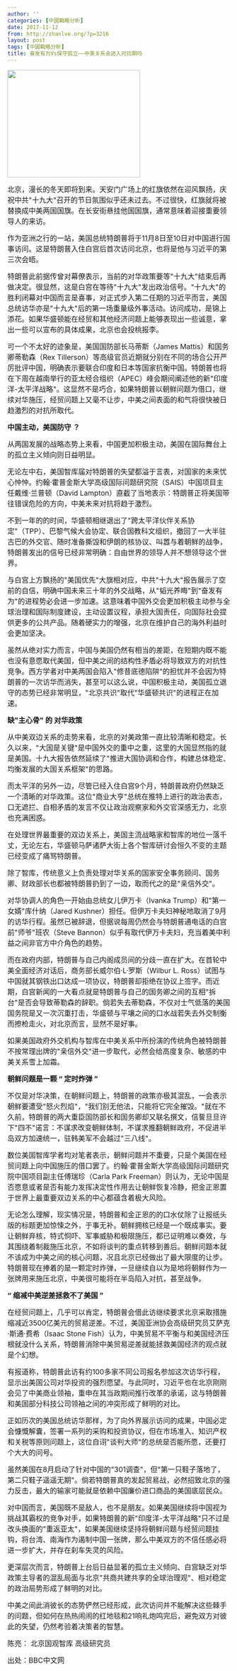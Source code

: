 ```yaml
---
author: ''
categories: [中國戰略分析]
date: 2017-11-12
from: http://zhanlve.org/?p=3216
layout: post
tags: [中國戰略分析]
title: 奋发有为Vs保守孤立——中美关系会进入对抗期吗
---
```


<div id="entry">
<div class="at-above-post addthis_tool" data-url="http://zhanlve.org/?p=3216">
</div>
<p class="story-body__introduction">
<p class="story-body__introduction">
<img alt="" class="aligncenter size-medium wp-image-3217" height="242" sizes="(max-width: 300px) 100vw, 300px" src="http://zhanlve.org/wp-content/uploads/2017/11/98579228_hi042596180-300x242.jpg" srcset="http://zhanlve.org/wp-content/uploads/2017/11/98579228_hi042596180-300x242.jpg 300w, http://zhanlve.org/wp-content/uploads/2017/11/98579228_hi042596180.jpg 736w" width="300"/>
</p>
<p class="story-body__introduction">
<span style="font-size: 12pt;">
    北京，漫长的冬天即将到来。天安门广场上的红旗依然在迎风飘扬，庆祝中共"十九大"召开的节日氛围似乎还未过去。不过很快，红旗就将被替换成中美两国国旗。在长安街悬挂他国国旗，通常意味着迎接重要领导人的来访。
   </span>
</p>
<p>
<span style="font-size: 12pt;">
    作为亚洲之行的一站，美国总统特朗普将于11月8日至10日对中国进行国事访问。这是特朗普入住白宫后首次访问北京，也将是他与习近平的第三次会晤。
   </span>
</p>
<p>
<span style="font-size: 12pt;">
    特朗普此前据传曾对幕僚表示，当前的对华政策要等"十九大"结束后再做决定。很显然，这是白宫在等待"十九大"发出政治信号。"十九大"的胜利闭幕对中国而言是喜事，对正式步入第二任期的习近平而言，美国总统访华亦是"十九大"后的第一场重量级外事活动。访问成功，是锦上添花。如果华盛顿能在经贸和其他经济问题上能够表现出一些诚意，拿出一些可以宣布的具体成果，北京也会投桃报李。
   </span>
</p>
<p>
<span style="font-size: 12pt;">
    可一个不太好的迹象是，美国国防部长马蒂斯（James Mattis）和国务卿蒂勒森（Rex Tillerson）等高级官员近期就分别在不同的场合公开严厉批评中国，明确表示要联合印度和日本等国家抗衡中国。特朗普也将在下周在越南举行的亚太经合组织（APEC）峰会期间阐述他的新"印度洋-太平洋战略"。这显然不是巧合，如果特朗普以朝鲜问题为借口，继续对华施压，经贸问题上又毫不让步，中美之间表面的和气将很快被日趋激烈的对抗所取代。
   </span>
</p>
<p>
<span style="font-size: 12pt;">
<strong>
     中国主动，美国防守
    </strong>
<strong>
     ？
    </strong>
</span>
</p>
<p>
<span style="font-size: 12pt;">
    从两国发展的战略态势上来看，中国更加积极主动，美国在国际舞台上的孤立主义倾向则日益明显。
   </span>
</p>
<p>
<span style="font-size: 12pt;">
    无论左中右，美国智库届对特朗普的失望都溢于言表，对国家的未来忧心忡忡。约翰·霍普金斯大学高级国际问题研究院（SAIS）中国项目主任戴维·兰普顿（David Lampton）直截了当地表示：特朗普正将美国带往错误危险的方向，中美未来对抗将趋于激烈。
   </span>
</p>
<p>
<span style="font-size: 12pt;">
    不到一年的的时间，华盛顿相继退出了"跨太平洋伙伴关系协定"（TPP）、巴黎气候大会协定、联合国教科文组织，撤回了一大半驻古巴的外交官、随时准备撕毁和伊朗的核协议、叫嚣与着朝鲜的战争，特朗普发出的信号已经非常明确：自由世界的领导人并不想领导这个世界。
   </span>
</p>
<p>
<span style="font-size: 12pt;">
    与白宫上方飘扬的"美国优先"大旗相对应，中共"十九大"报告展示了空前的自信，明确中国未来三十年的外交战略，从"韬光养晦"到"奋发有为"的进程势必会进一步加速。这意味着中国外交会更加积极主动参与全球治理和国际制度建设，主动设置议程，承担大国责任，向国际社会提供更多的公共产品。随着硬实力的增强，北京在维护自己的海外利益时会更加坚决。
   </span>
</p>
<p>
<span style="font-size: 12pt;">
    虽然从绝对实力而言，中国与美国仍然有相当的差距，在短期内既不能也没有意愿取代美国，但中美之间的结构性矛盾必将导致双方的对抗性竞争。西方学者对中美两国会陷入"修昔底德陷阱"的担忧并不会因为特朗普的一次访华而消失，甚至可以这么说，中国积极主动，美国孤立退守的态势已经非常明显，"北京共识"取代"华盛顿共识"的进程正在加速。
   </span>
</p>
<p>
<span style="font-size: 12pt;">
<strong>
     缺"主心骨"
    </strong>
<strong>
     的
    </strong>
<strong>
     对华政策
    </strong>
</span>
</p>
<p>
<span style="font-size: 12pt;">
    从中美双边关系的走势来看，北京的对美政策一直比较清晰和稳定。长久以来，"大国是关键"是中国外交的重中之重，这里的大国显然指的就是美国。十九大报告依然延续了"推进大国协调和合作，构建总体稳定、均衡发展的大国关系框架"的思路。
   </span>
</p>
<p>
<span style="font-size: 12pt;">
    而太平洋的另外一边，尽管已经入住白宫9个月，特朗普政府仍然缺乏一个清晰的对华政策。这位"商业大亨"总统在推特上进行的政治表态，口无遮拦、自相矛盾的发言不仅让政治观察家和外交官深感无力，北京也充满困惑。
   </span>
</p>
<p>
<span style="font-size: 12pt;">
    在处理世界最重要的双边关系上，美国主流战略家和智库的地位一落千丈，无论左右，华盛顿马萨诸萨大街上各个智库研讨会恒久不变的主题已经变成了痛骂特朗普。
   </span>
</p>
<p>
<span style="font-size: 12pt;">
    除了智库，传统意义上负责处理对华关系的国家安全事务顾问、国务卿、财政部长也都被特朗普扔到了一边，取而代之的是"亲信外交"。
   </span>
</p>
<p>
<span style="font-size: 12pt;">
    对华协调人的角色一开始由总统女儿伊万卡（Ivanka Trump）和"第一女婿"库什纳（Jared Kushner）担任。但伊万卡夫妇神秘地取消了9月的访华行程。虽然已被辞退，但据说每周仍然会与特朗普通电话的白宫前"师爷"班农（Steve Bannon）似乎有取代伊万卡夫妇，充当着美中利益之间非官方中介角色的趋势。
   </span>
</p>
<p>
<span style="font-size: 12pt;">
    而在政府内部，特朗普与自己内阁成员间的分歧一直在扩大。在首轮中美全面经济对话后，商务部长威尔伯·L·罗斯（Wilbur L. Ross）试图与中国就其钢铁出口达成一项协议，特朗普却拒绝在协议上签字。而近期，白宫新闻的一大看点就是特朗普与自己的国务卿之间的互相"拆台"是否会导致蒂勒森的辞职。倘若失去蒂勒森，不仅对士气低落的美国国务院是又一次沉重打击，华盛顿与平壤之间的口水战若失去外交制衡而擦枪走火，对北京而言，显然不是好事。
   </span>
</p>
<p>
<span style="font-size: 12pt;">
    如果美国政府外交机构与智库在中美关系中所扮演的传统角色被特朗普不按常理出牌的"亲信外交"进一步取代，必然会给高度复杂、敏感的中美关系雪上加霜。
   </span>
</p>
<p>
<span style="font-size: 12pt;">
<strong>
     朝鲜问题是一颗
    </strong>
<strong>
     “
    </strong>
<strong>
     定时炸弹
    </strong>
<strong>
     ”
    </strong>
</span>
</p>
<p>
<span style="font-size: 12pt;">
    不仅是对华决策，在朝鲜问题上，特朗普的政策亦极其混乱，一会表示朝鲜要遭受"怒火烈焰"，"我们别无他法，只能将它完全摧毁。"就在不久前，特朗普的两大重臣国防部长和国务卿却又联名撰文，信誓旦旦许下"四不"诺言：不谋求改变朝鲜体制，不谋求推翻朝鲜政府，不促进半岛双方加速统一，驻韩美军不会越过"三八线"。
   </span>
</p>
<p>
<span style="font-size: 12pt;">
    数位美国智库学者均对笔者表示，朝鲜问题并不重要，只是个美国在经贸问题上向中国施压的借口罢了。约翰·霍普金斯大学高级国际问题研究院中国项目副主任傅瑞珍（Carla Park Freeman）则认为，无论中国是否愿意或者是否有能力发挥决定性作用去让朝鲜恢复冷静，把金正恩置于世界上最重要双边关系的中心都蕴含着极大风险。
   </span>
</p>
<p>
<span style="font-size: 12pt;">
    无论怎么理解，现实情况是，特朗普和金正恩的的口水仗除了让报纸头版的标题更加惊悚之外，于事无补。朝鲜拥核已经是一个既成事实。要让朝鲜弃核，特式恫吓、军事威胁和极限施压，都已证明难以奏效，与其围绕着制裁施压北京，不如将谈判的重点转移到善后。朝鲜问题本就不该成为中美之间的核心问题，况且北京已经做出了最大限度的让步。特朗普现在捧着的是一颗定时炸弹，一旦继续自以为是地将朝鲜作为一张牌用来施压北京，中美很可能将在半岛陷入对抗，甚至战争。
   </span>
</p>
<p>
<span style="font-size: 12pt;">
<strong>
     “
    </strong>
<strong>
     缩减中美逆差拯救不了美国
    </strong>
<strong>
     ”
    </strong>
</span>
</p>
<p>
<span style="font-size: 12pt;">
    在经贸问题上，几乎可以肯定，特朗普会借此访继续要求北京采取措施缩减近3500亿美元的贸易逆差。不过，美国亚洲协会高级研究员艾萨克·斯通·费希（Isaac Stone Fish）认为，中美贸易不平衡与和美国经济压根就没什么关系，特朗普消除中美贸易逆差就能拯救美国经济的观点就是个幻想。
   </span>
</p>
<p>
<span style="font-size: 12pt;">
    有报道称，特朗普此访有约100多家不同公司报名参加这次访华行程，显示出美国公司对华投资的强烈愿望。与此同时，习近平也在北京刚刚会见了中美商业领袖，重申在其当政期间推行改革的承诺，这与特朗普和美国部分科技公司领袖之间的冲突形成了鲜明的对比。
   </span>
</p>
<p>
<span style="font-size: 12pt;">
    正如历次的美国总统访华那样，为了向外界展示访问的成果，中国必定会慷慨解囊，签署一系列的采购和投资协议，但在市场准入、知识产权和关税等原则问题上，这位自诩"谈判大师"的总统是否能所愿，还要打个大大的问号。
   </span>
</p>
<p>
<span style="font-size: 12pt;">
    虽然美国在8月启动了针对中国的"301调查"，但"第一只鞋子落地了，第二只鞋子遥遥无期"。倘若特朗普真的发起贸易战，必然招致北京的强力反击，最大的输家可能就是依赖中国廉价进口商品的美国底层民众。
   </span>
</p>
<p>
<span style="font-size: 12pt;">
    对中国而言，美国既不是敌人，也不是朋友。如果美国继续将中国视为挑战其霸权的竞争对手，如果特朗普的新"印度洋-太平洋战略"只不过是改头换面的"重返亚太"，如果美国继续坚持将朝鲜问题与经贸问题挂钩，将台湾、南海作为遏制中国一张牌，那么中美双方的不信任感必将进一步扩大，并存在刹车失灵的风险。
   </span>
</p>
<p>
<span style="font-size: 12pt;">
    更深层次而言，特朗普上台后日益显著的孤立主义倾向、白宫缺乏对华政策主导者的混乱局面与北京"共商共建共享的全球治理观"、相对稳定的政治局势形成了鲜明的对比。
   </span>
</p>
<p>
<span style="font-size: 12pt;">
    中美之间此消彼长的态势俨然已经形成，此次访问并不能解决这些棘手的问题，但如何在热热闹闹的红地毯和21响礼炮鸣完后，避免双方对彼此的失望，仍然考验着决策者的智慧。
   </span>
</p>
<p>
<span style="font-size: 12pt;">
<span class="byline__name">
</span>
</span>
</p>
<p>
<span style="font-size: 12pt;">
<span class="byline__name">
     陈亮：
    </span>
<span class="byline__title">
     北京国观智库 高级研究员
    </span>
</span>
</p>
<p>
</p>
<p>
<span style="font-size: 12pt;">
    出处：BBC中文网
   </span>
</p>
<!-- AddThis Advanced Settings above via filter on the_content -->
<!-- AddThis Advanced Settings below via filter on the_content -->
<!-- AddThis Advanced Settings generic via filter on the_content -->
<!-- AddThis Share Buttons above via filter on the_content -->
<!-- AddThis Share Buttons below via filter on the_content -->
<div class="at-below-post addthis_tool" data-url="http://zhanlve.org/?p=3216">
</div>
<!-- AddThis Share Buttons generic via filter on the_content -->
</p>
</div>
